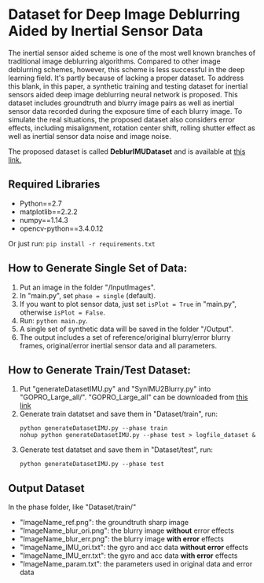 # Dataset for Deep Image Deblurring Aided by Inertial Sensor Data
The inertial sensor aided scheme is one of the most well known branches of traditional image deblurring algorithms. Compared to other image deblurring schemes, however, this scheme is less successful in the deep learning field. It's partly because of lacking a proper dataset. To address this blank, in this paper, a synthetic training and testing dataset for inertial sensors aided deep image deblurring neural network is proposed. This dataset includes groundtruth and blurry image pairs as well as inertial sensor data recorded during the exposure time of each blurry image. To simulate the real situations, the proposed dataset also considers error effects, including misalignment, rotation center shift, rolling shutter effect as well as inertial sensor data noise and image noise. 

The proposed dataset is called **DeblurIMUDataset** and is available at [this link.](https://drive.google.com/file/d/18_PcNpadgxPOSaSpsUcFiTHpxNDmMtO3/view?usp=sharing)

## Required Libraries
- Python==2.7
- matplotlib==2.2.2
- numpy==1.14.3
- opencv-python==3.4.0.12
 
 Or just run: `pip install -r requirements.txt`

## How to Generate Single Set of Data: 
1. Put an image in the folder "/InputImages".
2. In "main.py", set `phase = single` (default).
3. If you want to plot sensor data, just set `isPlot = True` in "main.py", otherwise `isPlot = False`.
4. Run: `python main.py`.
5. A single set of synthetic data will be saved in the folder "/Output".
6. The output includes a set of reference/original blurry/error blurry frames, original/error inertial sensor data and 
all parameters.

## How to Generate Train/Test Dataset: 
1. Put "generateDatasetIMU.py" and "SynIMU2Blurry.py" into "GOPRO_Large_all/". "GOPRO_Large_all" can be downloaded from 
[this link](https://github.com/SeungjunNah/DeepDeblur_release) 
2. Generate train datatset and save them in "Dataset/train", run:
    ```buildoutcfg
    python generateDatasetIMU.py --phase train
    nohup python generateDatasetIMU.py --phase test > logfile_dataset &
 
    ```
3. Generate test datatset and save them in "Dataset/test", run:
    ```buildoutcfg
    python generateDatasetIMU.py --phase test
    ```
 ## Output Dataset
 In the phase folder, like "Dataset/train/"
 - "ImageName_ref.png": the groundtruth sharp image
 - "ImageName_blur_ori.png": the blurry image **without** error effects
 - "ImageName_blur_err.png": the blurry image **with error** effects
 - "ImageName_IMU_ori.txt": the gyro and acc data **without error** effects
 - "ImageName_IMU_err.txt": the gyro and acc data **with error** effects
 - "ImageName_param.txt": the parameters used in original data and error data